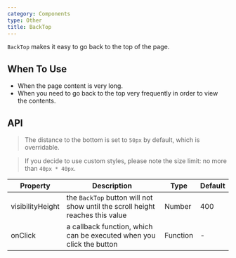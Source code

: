 ```yaml
---
category: Components
type: Other
title: BackTop
---
```


`BackTop` makes it easy to go back to the top of the page.

## When To Use

- When the page content is very long.
- When you need to go back to the top very frequently in order to view the contents.

## API

> The distance to the bottom is set to `50px` by default, which is overridable.

> If you decide to use custom styles, please note the size limit: no more than `40px * 40px`.


Property | Description | Type | Default
-----|-----|-----|------
visibilityHeight | the `BackTop` button will not show until the scroll height reaches this value | Number | 400
onClick | a callback function, which can be executed when you click the button | Function | -

